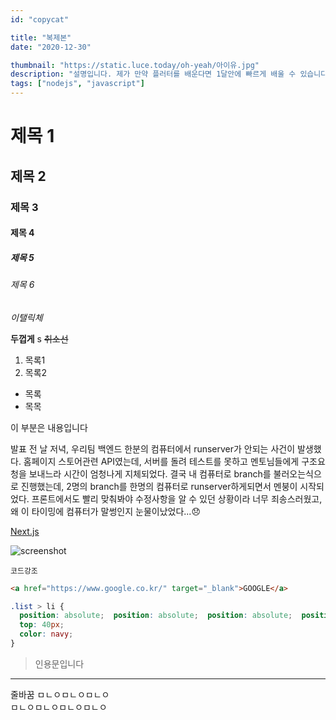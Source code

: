 ```yaml
---
id: "copycat"

title: "복제본"
date: "2020-12-30"

thumbnail: "https://static.luce.today/oh-yeah/아이유.jpg"
description: "설명입니다. 제가 만약 플러터를 배운다면 1달안에 빠르게 배울 수 있습니다. 플러터는 Dart로 이루어진 언어입니다. Dart는 구글에서 개발한 언어로 차세대 엔진인 퓨시아에서 지원합니다. 또한 하이브리드 앱 프레임워크인 플러터도 지원합니다."
tags: ["nodejs", "javascript"]
---
```


# 제목 1
## 제목 2
### 제목 3
#### 제목 4
##### 제목 5
###### 제목 6

*이탤릭체*

**두껍게**
s
~~취소선~~

1. 목록1
2. 목록2

- 목록
- 목목

이 부분은 내용입니다

발표 전 날 저녁, 우리팀 백엔드 한분의 컴퓨터에서 runserver가 안되는 사건이 발생했다. 홈페이지 스토어관련 API였는데, 서버를 돌려 테스트를 못하고 멘토님들에게 구조요청을 보내느라 시간이 엄청나게 지체되었다.
결국 내 컴퓨터로 branch를 불러오는식으로 진행했는데, 2명의 branch를 한명의 컴퓨터로 runserver하게되면서 멘붕이 시작되었다. 프론트에서도 빨리 맞춰봐야 수정사항을 알 수 있던 상황이라 너무 죄송스러웠고, 왜 이 타이밍에 컴퓨터가 말썽인지 눈물이났었다...😞

[Next.js](https://nextjs.org/)


![screenshot](https://static.luce.today/oh-yeah/아이유.jpg)

`코드강조`

```html
<a href="https://www.google.co.kr/" target="_blank">GOOGLE</a>
```

```css
.list > li {
  position: absolute;  position: absolute;  position: absolute;  position: absolute;  position: absolute;
  top: 40px;
  color: navy;
}
```

> 인용문입니다

---

줄바꿈  ㅁㄴㅇㅁㄴㅇㅁㄴㅇ<br/>
ㅁㄴㅇㅁㄴㅇㅁㄴㅇㅁㄴㅇ